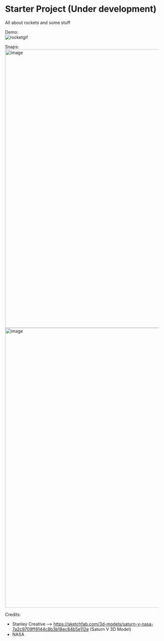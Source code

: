 ﻿# Starter Project (Under development)
<p>All about rockets and some stuff</p>

Demo: <br> 
![rocketgif](https://github.com/user-attachments/assets/c7b285b3-0d0f-4d90-87dd-4e246bd1a325)

Snaps:
  <img width="1916" height="910" alt="image" src="https://github.com/user-attachments/assets/a2d883b0-c2c2-4cfc-973d-3ef129800e77" />
  <img width="1920" height="914" alt="image" src="https://github.com/user-attachments/assets/1572aab1-6575-4982-a1a2-7d4e1c68b574" />

Credits: 
  - Stanley Creative --> https://sketchfab.com/3d-models/saturn-v-nasa-7a2c9709ff8144c8b3b18ec84b5e112e (Saturn V 3D Model)
  - NASA










